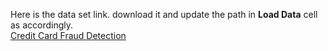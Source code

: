 Here is the data set link. download it and update the path in <b>Load Data</b> cell as accordingly.</br>
<a href="https://www.kaggle.com/datasets/mlg-ulb/creditcardfraud">Credit Card Fraud Detection</a>

